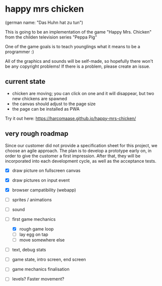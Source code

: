 # happy mrs chicken

(german name: "Das Huhn hat zu tun")

This is going to be an implementation of the game "Happy Mrs. Chicken" from
the childen television series "Peppa Pig"

One of the game goals is to teach younglings what it means to be a programmer :)

All of the graphics and sounds will be self-made, so hopefully there won't be
any copyright problems! If there is a problem, please create an issue.

## current state

 - chicken are moving; you can click on one and it will disappear, but two new chickens are spawned
 - the canvas should adjust to the page size
 - the page can be installed as PWA

Try it out here: https://harcomaase.github.io/happy-mrs-chicken/

## very rough roadmap

Since our customer did not provide a specification sheet for this project, we
choose an agile approach. The plan is to develop a prototype early on, in order
to give the customer a first impression. After that, they will be
incorporated into each development cycle, as well as the acceptance tests.

- [x] draw picture on fullscreen canvas
- [x] draw pictures on input event
- [x] browser campatibility (webapp)
- [ ] sprites / animations
- [ ] sound
- [ ] first game mechanics
  - [x] rough game loop
  - [ ] lay egg on tap
  - [ ] move somewhere else
- [ ] text, debug stats
- [ ] game state, intro screen, end screen
- [ ] game mechanics finalisation
- [ ] levels? Faster movement?


